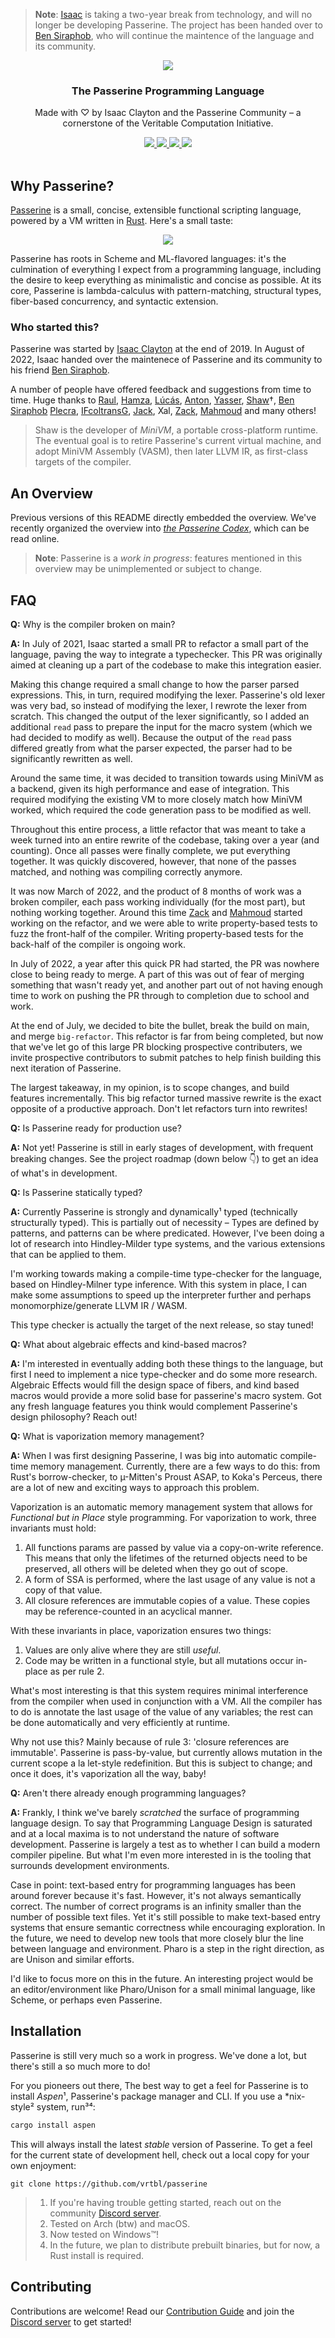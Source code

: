 > **Note**: [Isaac](https://github.com/slightknack) is taking a two-year break from technology, and will no longer be developing Passerine. The project has been handed over to [Ben Siraphob](https://github.com/siraben), who will continue the maintence of the language and its community.

<p align="center">
    <a href="https://passerine.io">
        <img src="./Logotype.svg">
    </a>
</p>
<h3 align="center">The Passerine Programming Language</h3>
<p align="center">Made with ♡ by Isaac Clayton and the Passerine Community – a cornerstone of the Veritable Computation Initiative.</p>
<p align="center">
    <a href="https://github.com/vrtbl/passerine/actions">
        <img src="https://github.com/vrtbl/passerine/workflows/Rust/badge.svg">
    </a>
    <a href="https://crates.io/crates/passerine">
        <img src="https://img.shields.io/crates/v/passerine.svg">
    </a>
    <a href="https://docs.rs/passerine">
        <img src="https://docs.rs/passerine/badge.svg">
    </a>
    <a href="https://discord.gg/yMhUyhw">
        <img src="https://img.shields.io/discord/651996477333438474?logo=discord">
    </a>
    <br>
    <br>
</p>

## Why Passerine?
[Passerine](https://www.passerine.io) is a small, concise, extensible functional scripting language, powered by a VM written in [Rust](https://www.rust-lang.org). Here's a small taste:

<p align="center">
    <a href="https://gist.githubusercontent.com/slightknack/1b7c45ae5a3013f1c7bb58b3b9f7683f/raw/e053aaf0817fdd1c371936801f926e12e65f0b42/example.pn" target="_blank" rel="noopener noreferrer">
        <img src="./Example.svg">
    </a>
</p>

Passerine has roots in Scheme and ML-flavored languages: it's the culmination of everything I expect from a programming language, including the desire to keep everything as minimalistic and concise as possible. At its core, Passerine is lambda-calculus with pattern-matching, structural types, fiber-based concurrency, and syntactic extension.

### Who started this?
Passerine was started by [Isaac Clayton](https://github.com/slightknack) at the end of 2019. In August of 2022, Isaac handed over the maintenece of Passerine and its community to his friend [Ben Siraphob](https://github.com/siraben).

A number of people have offered feedback and suggestions from time to time. Huge thanks to
[Raul](https://github.com/spaceface777),
[Hamza](https://github.com/hhhapz),
[Lúcás](https://github.com/cronokirby),
[Anton](https://github.com/jesyspa/),
[Yasser](https://github.com/realnegate),
[Shaw](https://github.com/shawsumma)†,
[Ben Siraphob](https://github.com/siraben)
[Plecra](https://github.com/plecra),
[IFcoltransG](https://github.com/IFcoltransG),
[Jack](https://github.com/nivpgir),
Xal,
[Zack](https://github.com/zack466),
[Mahmoud](https://github.com/fuzzypixelz)
and many others!

> Shaw is the developer of *MiniVM*, a portable cross-platform runtime. The eventual goal is to retire Passerine's current virtual machine, and adopt MiniVM Assembly (VASM), then later LLVM IR, as first-class targets of the compiler.

## An Overview
Previous versions of this README directly embedded the overview. We've recently organized the overview into [*the Passerine Codex*](https://https://codex.passerine.io/core/syntax.html), which can be read online.

> **Note**: Passerine is a *work in progress*: features mentioned in this overview may be unimplemented or subject to change.

## FAQ
**Q:** Why is the compiler broken on main?

**A:** In July of 2021, Isaac started a small PR to refactor a small part of the language, paving the way to integrate a typechecker. This PR was originally aimed at cleaning up a part of the codebase to make this integration easier.

Making this change required a small change to how the parser parsed expressions. This, in turn, required modifying the lexer. Passerine's old lexer was very bad, so instead of modifying the lexer, I rewrote the lexer from scratch. This changed the output of the lexer significantly, so I added an additional `read` pass to prepare the input for the macro system (which we had decided to modify as well). Because the output of the `read` pass differed greatly from what the parser expected, the parser had to be significantly rewritten as well.

Around the same time, it was decided to transition towards using MiniVM as a backend, given its high performance and ease of integration. This required modifying the existing VM to more closely match how MiniVM worked, which required the code generation pass to be modified as well.

Throughout this entire process, a little refactor that was meant to take a week turned into an entire rewrite of the codebase, taking over a year (and counting). Once all passes were finally complete, we put everything together. It was quickly discovered, however, that none of the passes matched, and nothing was compiling correctly anymore.

It was now March of 2022, and the product of 8 months of work was a broken compiler, each pass working individually (for the most part), but nothing working together. Around this time [Zack](https://github.com/zack466) and [Mahmoud](https://github.com/fuzzypixelz) started working on the refactor, and we were able to write property-based tests to fuzz the front-half of the compiler. Writing property-based tests for the back-half of the compiler is ongoing work.

In July of 2022, a year after this quick PR had started, the PR was nowhere close to being ready to merge. A part of this was out of fear of merging something that wasn't ready yet, and another part out of not having enough time to work on pushing the PR through to completion due to school and work.

At the end of July, we decided to bite the bullet, break the build on main, and merge `big-refactor`. This refactor is far from being completed, but now that we've let go of this large PR blocking prospective contributers, we invite prospective contributors to submit patches to help finish building this next iteration of Passerine.

The largest takeaway, in my opinion, is to scope changes, and build features incrementally. This big refactor turned massive rewrite is the exact opposite of a productive approach. Don't let refactors turn into rewrites!

**Q:** Is Passerine ready for production use?

**A:** Not yet! Passerine is still in early stages of development, with frequent breaking changes. See the project roadmap (down below 👇) to get an idea of what's in development.

**Q:** Is Passerine statically typed?

**A:** Currently Passerine is strongly and dynamically¹ typed (technically structurally typed). This is partially out of necessity – Types are defined by patterns, and patterns can be where predicated. However, I've been doing a lot of research into Hindley-Milder type systems, and the various extensions that can be applied to them.

I'm working towards making a compile-time type-checker for the language, based on Hindley-Milner type inference. With this system in place, I can make some assumptions to speed up the interpreter further and perhaps monomorphize/generate LLVM IR / WASM.

This type checker is actually the target of the next release, so stay tuned!

**Q:** What about algebraic effects and kind-based macros?

**A:** I'm interested in eventually adding both these things to the language, but first I need to implement a nice type-checker and do some more research. Algebraic Effects would fill the design space of fibers, and kind based macros would provide a more solid base for passerine's macro system. Got any fresh language features you think would complement Passerine's design philosophy? Reach out!

**Q:** What is vaporization memory management?

**A:** When I was first designing Passerine, I was big into automatic compile-time memory management. Currently, there are a few ways to do this: from Rust's borrow-checker, to µ-Mitten's Proust ASAP, to Koka's Perceus, there are a lot of new and exciting ways to approach this problem.

Vaporization is an automatic memory management system that allows for *Functional but in Place* style programming. For vaporization to work, three invariants must hold:

1. All functions params are passed by value via a copy-on-write reference. This means that only the lifetimes of the returned objects need to be preserved, all others will be deleted when they go out of scope.
2. A form of SSA is performed, where the last usage of any value is not a copy of that value.
3. All closure references are immutable copies of a value. These copies may be reference-counted in an acyclical manner.

With these invariants in place, vaporization ensures two things:

1. Values are only alive where they are still *useful*.
2. Code may be written in a functional style, but all mutations occur in-place as per rule 2.

What's most interesting is that this system requires minimal interference from the compiler when used in conjunction with a VM. All the compiler has to do is annotate the last usage of the value of any variables; the rest can be done automatically and very efficiently at runtime.

Why not use this? Mainly because of rule 3: 'closure references are immutable'. Passerine is pass-by-value, but currently allows mutation in the current scope a la let-style redefinition. But this is subject to change; and once it does, it's vaporization all the way, baby!

**Q:** Aren't there already enough programming languages?

**A:** Frankly, I think we've barely *scratched* the surface of programming language design. To say that Programming Language Design is saturated and at a local maxima is to not understand the nature of software development. Passerine is largely a test as to whether I can build a modern compiler pipeline. But what I'm even more interested in is the tooling that surrounds development environments.

Case in point: text-based entry for programming languages has been around forever because it's fast. However, it's not always semantically correct. The number of correct programs is an infinity smaller than the number of possible text files. Yet it's still possible to make text-based entry systems that ensure semantic correctness while encouraging exploration. In the future, we need to develop new tools that more closely blur the line between language and environment. Pharo is a step in the right direction, as are Unison and similar efforts.

I'd like to focus more on this in the future. An interesting project would be an editor/environment like Pharo/Unison for a small minimal language, like Scheme, or perhaps even Passerine.

## Installation
Passerine is still very much so a work in progress. We've done a lot, but there's still a so much more to do!

For you pioneers out there, The best way to get a feel for Passerine is to install *Aspen*¹, Passerine's package manager and CLI. If you use a *nix-style² system, run³⁴:

```bash
cargo install aspen
```

This will always install the latest *stable* version of Passerine. To get a feel for the current state of development hell, check out a local copy for your own enjoyment:

```
git clone https://github.com/vrtbl/passerine
```

> 1. If you're having trouble getting started, reach out on the community [Discord server](https://discord.gg/yMhUyhw).
> 2. Tested on Arch (btw) and macOS.
> 3. Now tested on Windows™!
> 4. In the future, we plan to distribute prebuilt binaries, but for now, a Rust install is required.

## Contributing
Contributions are welcome!
Read our [Contribution Guide](https://github.com/vrtbl/passerine/blob/master/CONTRIBUTING.md)
and join the [Discord server](https://discord.gg/yMhUyhw)
to get started!
